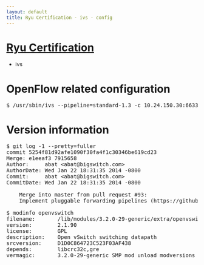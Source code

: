 ```yaml
---
layout: default
title: Ryu Certification - ivs - config
---
```

# [Ryu Certification](http://osrg.github.io/ryu/certification.html)
* ivs

# OpenFlow related configuration
<pre>
$ /usr/sbin/ivs --pipeline=standard-1.3 -c 10.24.150.30:6633 --dpid 0000000000000001 -i eth7 -i eth8
</pre>

# Version information
<pre>
$ git log -1 --pretty=fuller
commit 5254f81d92afe1090f30fa4f1c30346be619cd23
Merge: e1eeaf3 7915658
Author:     abat &lt;abat@bigswitch.com&gt;
AuthorDate: Wed Jan 22 18:31:35 2014 -0800
Commit:     abat &lt;abat@bigswitch.com&gt;
CommitDate: Wed Jan 22 18:31:35 2014 -0800

    Merge into master from pull request #93:
    Implement pluggable forwarding pipelines (https://github.com/floodlight/ivs/pull/93)

$ modinfo openvswitch
filename:       /lib/modules/3.2.0-29-generic/extra/openvswitch.ko
version:        2.1.90
license:        GPL
description:    Open vSwitch switching datapath
srcversion:     D1D0C864723C523F03AF438
depends:        libcrc32c,gre
vermagic:       3.2.0-29-generic SMP mod_unload modversions 
</pre>
